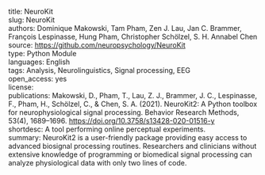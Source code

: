 title: NeuroKit  
slug: NeuroKit  
authors: Dominique Makowski, Tam Pham, Zen J. Lau, Jan C. Brammer, François Lespinasse, Hung Pham, Christopher Schölzel, S. H. Annabel Chen  
source: https://github.com/neuropsychology/NeuroKit  
type: Python Module  
languages: English  
tags: Analysis, Neurolinguistics, Signal processing, EEG  
open_access: yes  
license:  
publications:  Makowski, D., Pham, T., Lau, Z. J., Brammer, J. C., Lespinasse, F., Pham, H., Schölzel, C., & Chen, S. A. (2021). NeuroKit2: A Python toolbox for neurophysiological signal processing. Behavior Research Methods, 53(4), 1689–1696. https://doi.org/10.3758/s13428-020-01516-y  
shortdesc: A tool performing online perceptual experiments.  
summary: NeuroKit2 is a user-friendly package providing easy access to advanced biosignal processing routines. Researchers and clinicians without extensive knowledge of programming or biomedical signal processing can analyze physiological data with only two lines of code.  
